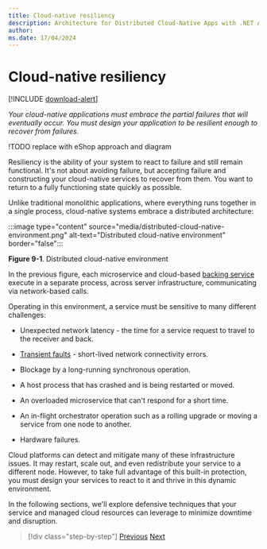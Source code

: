 ```yaml
---
title: Cloud-native resiliency
description: Architecture for Distributed Cloud-Native Apps with .NET Aspire & Containers | Cloud-native resiliency
author: 
ms.date: 17/04/2024
---
```


<!-- TODO update figure references -->

# Cloud-native resiliency

[!INCLUDE [download-alert](../includes/download-alert.md)]

*Your cloud-native applications must embrace the partial failures that will eventually occur. You must design your application to be resilient enough to recover from failures.*

!TODO replace with eShop approach and diagram

Resiliency is the ability of your system to react to failure and still remain functional. It's not about avoiding failure, but accepting failure and constructing your cloud-native services to recover from them. You want to return to a fully functioning state quickly as possible.

Unlike traditional monolithic applications, where everything runs together in a single process, cloud-native systems embrace a distributed architecture:

:::image type="content" source="media/distributed-cloud-native-environment.png" alt-text="Distributed cloud-native environment" border="false":::

**Figure 9-1**. Distributed cloud-native environment

In the previous figure, each microservice and cloud-based [backing service](https://12factor.net/backing-services) execute in a separate process, across server infrastructure, communicating via network-based calls.

Operating in this environment, a service must be sensitive to many different challenges:

- Unexpected network latency - the time for a service request to travel to the receiver and back.

- [Transient faults](/azure/architecture/best-practices/transient-faults) - short-lived network connectivity errors.

- Blockage by a long-running synchronous operation.

- A host process that has crashed and is being restarted or moved.

- An overloaded microservice that can't respond for a short time.

- An in-flight orchestrator operation such as a rolling upgrade or moving a service from one node to another.

- Hardware failures.

Cloud platforms can detect and mitigate many of these infrastructure issues. It may restart, scale out, and even redistribute your service to a different node.  However, to take full advantage of this built-in protection, you must design your services to react to it and thrive in this dynamic environment.

In the following sections, we'll explore defensive techniques that your service and managed cloud resources can leverage to minimize downtime and disruption.

>[!div class="step-by-step"]
>[Previous](..TODO..)
>[Next](application-resiliency-patterns.md)

